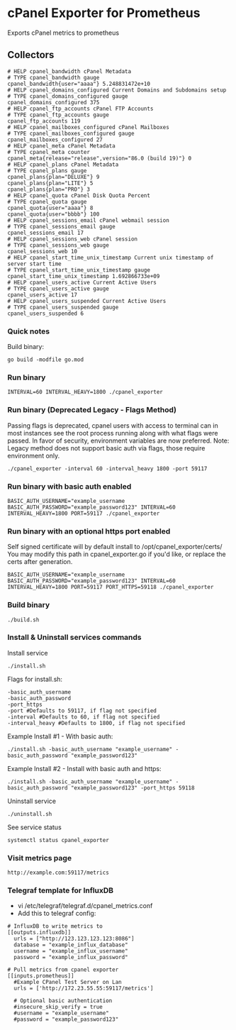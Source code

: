 # cPanel Exporter for Prometheus


Exports cPanel metrics to prometheus


## Collectors

```
# HELP cpanel_bandwidth cPanel Metadata
# TYPE cpanel_bandwidth gauge
cpanel_bandwidth{user="aaaa"} 5.248831472e+10
# HELP cpanel_domains_configured Current Domains and Subdomains setup
# TYPE cpanel_domains_configured gauge
cpanel_domains_configured 375
# HELP cpanel_ftp_accounts cPanel FTP Accounts
# TYPE cpanel_ftp_accounts gauge
cpanel_ftp_accounts 119
# HELP cpanel_mailboxes_configured cPanel Mailboxes
# TYPE cpanel_mailboxes_configured gauge
cpanel_mailboxes_configured 27
# HELP cpanel_meta cPanel Metadata
# TYPE cpanel_meta counter
cpanel_meta{release="release",version="86.0 (build 19)"} 0
# HELP cpanel_plans cPanel Metadata
# TYPE cpanel_plans gauge
cpanel_plans{plan="DELUXE"} 9
cpanel_plans{plan="LITE"} 5
cpanel_plans{plan="PRO"} 3
# HELP cpanel_quota cPanel Disk Quota Percent
# TYPE cpanel_quota gauge
cpanel_quota{user="aaaa"} 8
cpanel_quota{user="bbbb"} 100
# HELP cpanel_sessions_email cPanel webmail session
# TYPE cpanel_sessions_email gauge
cpanel_sessions_email 17
# HELP cpanel_sessions_web cPanel session
# TYPE cpanel_sessions_web gauge
cpanel_sessions_web 10
# HELP cpanel_start_time_unix_timestamp Current unix timestamp of server start time
# TYPE cpanel_start_time_unix_timestamp gauge
cpanel_start_time_unix_timestamp 1.692866733e+09
# HELP cpanel_users_active Current Active Users
# TYPE cpanel_users_active gauge
cpanel_users_active 17
# HELP cpanel_users_suspended Current Active Users
# TYPE cpanel_users_suspended gauge
cpanel_users_suspended 6
```


### Quick notes
Build binary:
```
go build -modfile go.mod
```

### Run binary
```
INTERVAL=60 INTERVAL_HEAVY=1800 ./cpanel_exporter
```

### Run binary (Deprecated Legacy - Flags Method)
Passing flags is deprecated, cpanel users with access to terminal can in most instances see the root process running along with what flags were passed. In favor of security, environment variables are now preferred.
Note: Legacy method does not support basic auth via flags, those require environment only.
```
./cpanel_exporter -interval 60 -interval_heavy 1800 -port 59117
```

### Run binary with basic auth enabled
```
BASIC_AUTH_USERNAME="example_username BASIC_AUTH_PASSWORD="example_password123" INTERVAL=60 INTERVAL_HEAVY=1800 PORT=59117 ./cpanel_exporter
```

### Run binary with an optional https port enabled

Self signed certificate will by default install to /opt/cpanel_exporter/certs/
You may modify this path in cpanel_exporter.go if you'd like, or replace the certs after generation.
```
BASIC_AUTH_USERNAME="example_username BASIC_AUTH_PASSWORD="example_password123" INTERVAL=60 INTERVAL_HEAVY=1800 PORT=59117 PORT_HTTPS=59118 ./cpanel_exporter
```

### Build binary
```
./build.sh
```

### Install & Uninstall services commands
Install service
```
./install.sh
```

Flags for install.sh:
```
-basic_auth_username
-basic_auth_password
-port_https
-port #Defaults to 59117, if flag not specified
-interval #Defaults to 60, if flag not specified
-interval_heavy #Defaults to 1800, if flag not specified
```

Example Install #1 - With basic auth:
```
./install.sh -basic_auth_username "example_username" -basic_auth_password "example_password123"
```

Example Install #2 - Install with basic auth and https:
```
./install.sh -basic_auth_username "example_username" -basic_auth_password "example_password123" -port_https 59118
```

Uninstall service
```
./uninstall.sh
```
See service status
```
systemctl status cpanel_exporter
```

### Visit metrics page
```
http://example.com:59117/metrics
```

### Telegraf template for InfluxDB
- vi /etc/telegraf/telegraf.d/cpanel_metrics.conf
- Add this to telegraf config:
```
# InfluxDB to write metrics to
[[outputs.influxdb]]
  urls = ["http://123.123.123.123:8086"]
  database = "example_influx_database"
  username = "example_influx_username"
  password = "example_influx_password"

# Pull metrics from cpanel exporter
[[inputs.prometheus]]
  #Example CPanel Test Server on Lan
  urls = ['http://172.23.55.55:59117/metrics']
  
  # Optional basic authentication
  #insecure_skip_verify = true
  #username = "example_username"
  #password = "example_password123"
```